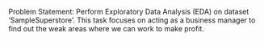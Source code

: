 Problem Statement: Perform Exploratory Data Analysis (EDA) on dataset ‘SampleSuperstore’. This task focuses on acting as a business manager to find out the weak areas where we can work to make profit.
